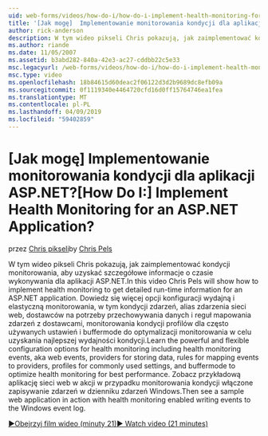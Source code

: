 ```yaml
---
uid: web-forms/videos/how-do-i/how-do-i-implement-health-monitoring-for-an-aspnet-application
title: '[Jak mogę]  Implementowanie monitorowania kondycji dla aplikacji ASP.NET? | Microsoft Docs'
author: rick-anderson
description: W tym wideo pikseli Chris pokazują, jak zaimplementować kondycji monitorowania, aby uzyskać szczegółowe informacje o czasie wykonywania dla aplikacji ASP.NET. Dowiedz się, zaawansowanego i...
ms.author: riande
ms.date: 11/05/2007
ms.assetid: b3abd282-840a-42e3-ac27-cddbb22c5e33
msc.legacyurl: /web-forms/videos/how-do-i/how-do-i-implement-health-monitoring-for-an-aspnet-application
msc.type: video
ms.openlocfilehash: 18b84615d60deac2f06122d3d2b9689dc8efb09a
ms.sourcegitcommit: 0f1119340e4464720cfd16d0ff15764746ea1fea
ms.translationtype: MT
ms.contentlocale: pl-PL
ms.lasthandoff: 04/09/2019
ms.locfileid: "59402859"
---
```

# <a name="how-do-i--implement-health-monitoring-for-an-aspnet-application"></a><span data-ttu-id="c8a4c-105">[Jak mogę]  Implementowanie monitorowania kondycji dla aplikacji ASP.NET?</span><span class="sxs-lookup"><span data-stu-id="c8a4c-105">[How Do I:]  Implement Health Monitoring for an ASP.NET Application?</span></span>

<span data-ttu-id="c8a4c-106">przez [Chris pikseli](https://twitter.com/chrispels)</span><span class="sxs-lookup"><span data-stu-id="c8a4c-106">by [Chris Pels](https://twitter.com/chrispels)</span></span>

<span data-ttu-id="c8a4c-107">W tym wideo pikseli Chris pokazują, jak zaimplementować kondycji monitorowania, aby uzyskać szczegółowe informacje o czasie wykonywania dla aplikacji ASP.NET.</span><span class="sxs-lookup"><span data-stu-id="c8a4c-107">In this video Chris Pels will show how to implement health monitoring to get detailed run-time information for an ASP.NET application.</span></span> <span data-ttu-id="c8a4c-108">Dowiedz się więcej opcji konfiguracji wydajną i elastyczną monitorowania, w tym kondycji zdarzeń, alias zdarzenia sieci web, dostawców na potrzeby przechowywania danych i reguł mapowania zdarzeń z dostawcami, monitorowania kondycji profilów dla często używanych ustawień i buffermode do optymalizacji monitorowania w celu uzyskania najlepszej wydajności kondycji.</span><span class="sxs-lookup"><span data-stu-id="c8a4c-108">Learn the powerful and flexible configuration options for health monitoring including health monitoring events, aka web events, providers for storing data, rules for mapping events to providers, profiles for commonly used settings, and buffermode to optimize health monitoring for best performance.</span></span> <span data-ttu-id="c8a4c-109">Zobacz przykładową aplikację sieci web w akcji w przypadku monitorowania kondycji włączone zapisywanie zdarzeń w dzienniku zdarzeń Windows.</span><span class="sxs-lookup"><span data-stu-id="c8a4c-109">Then see a sample web application in action with health monitoring enabled writing events to the Windows event log.</span></span>

[<span data-ttu-id="c8a4c-110">&#9654;Obejrzyj film wideo (minuty 21)</span><span class="sxs-lookup"><span data-stu-id="c8a4c-110">&#9654; Watch video (21 minutes)</span></span>](https://channel9.msdn.com/Blogs/ASP-NET-Site-Videos/how-do-i-implement-health-monitoring-for-an-aspnet-application)
